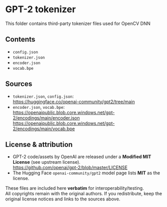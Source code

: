 # GPT-2 tokenizer 

This folder contains third-party tokenizer files used for OpenCV DNN 

## Contents
- `config.json`
- `tokenizer.json`
- `encoder.json`
- `vocab.bpe`

## Sources
- `tokenizer.json`, `config.json`:  
  https://huggingface.co/openai-community/gpt2/tree/main
- `encoder.json`, `vocab.bpe`:  
  https://openaipublic.blob.core.windows.net/gpt-2/encodings/main/encoder.json  
  https://openaipublic.blob.core.windows.net/gpt-2/encodings/main/vocab.bpe

## License & attribution
- GPT-2 code/assets by OpenAI are released under a **Modified MIT License** (see upstream license).  
  https://github.com/openai/gpt-2/blob/master/LICENSE
- The Hugging Face `openai-community/gpt2` model page lists **MIT** as the license.

These files are included here **verbatim** for interoperability/testing.  
All copyrights remain with the original authors. If you redistribute, keep the original
license notices and links to the sources above.

